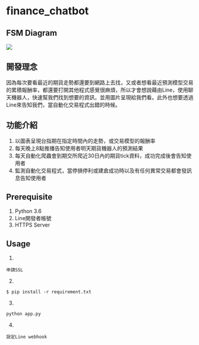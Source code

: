 # finance_chatbot
## FSM Diagram
![](https://i.imgur.com/PK55TOS.png)

## 開發理念
因為每次要看最近的期貨走勢都還要到網路上去找，又或者想看最近預測模型交易的累積報酬率，都還要打開其他程式感覺很麻煩，所以才會想說藉由Line，使用聊天機器人，快速幫我們找到想要的資訊，並用圖片呈現給我們看。此外也想要透過Line來告知我們，當自動化交易程式出錯的時候。

## 功能介紹
1. 以圖表呈現台指期在指定時間內的走勢，或交易模型的報酬率
2. 每天晚上8點推播告知使用者明天期貨機器人的預測結果
3. 每天自動化爬蟲會到期交所爬近30日內的期貨tick資料，成功完成後會告知使用者
4. 監測自動化交易程式，當停損停利或建倉成功時以及有任何異常交易都會發訊息告知使用者

## Prerequisite
1. Python 3.6
2. Line開發者帳號
3. HTTPS Server

## Usage
1. 
```
申請SSL
```
2.  
```
$ pip install -r requirement.txt
```
3.
```
python app.py
```
4. 
```
設定Line webhook
```